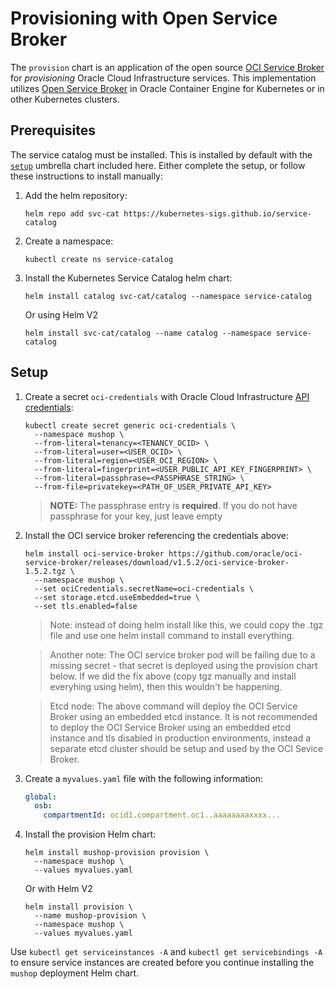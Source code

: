 # Provisioning with Open Service Broker

The `provision` chart is an application of the open source
[OCI Service Broker](https://github.com/oracle/oci-service-broker)
for _provisioning_ Oracle Cloud Infrastructure services. This implementation
utilizes [Open Service Broker](https://github.com/openservicebrokerapi/servicebroker/blob/v2.14/spec.md)
in Oracle Container Engine for Kubernetes or in other Kubernetes clusters.

## Prerequisites

The service catalog must be installed. This is installed by default with the [`setup`](../README.md#setup)
umbrella chart included here. Either complete the setup, or follow these instructions to install manually:

1. Add the helm repository:

    ```shell
    helm repo add svc-cat https://kubernetes-sigs.github.io/service-catalog
    ```

1. Create a namespace:

    ```shell
    kubectl create ns service-catalog
    ```

1. Install the Kubernetes Service Catalog helm chart:

    ```shell
    helm install catalog svc-cat/catalog --namespace service-catalog
    ```

    Or using Helm V2

    ```shell
    helm install svc-cat/catalog --name catalog --namespace service-catalog
    ```

## Setup

1. Create a secret `oci-credentials` with Oracle Cloud Infrastructure [API credentials](https://docs.cloud.oracle.com/iaas/Content/Functions/Tasks/functionssetupapikey.htm):

    ```shell
    kubectl create secret generic oci-credentials \
      --namespace mushop \
      --from-literal=tenancy=<TENANCY_OCID> \
      --from-literal=user=<USER_OCID> \
      --from-literal=region=<USER_OCI_REGION> \
      --from-literal=fingerprint=<USER_PUBLIC_API_KEY_FINGERPRINT> \
      --from-literal=passphrase=<PASSPHRASE_STRING> \
      --from-file=privatekey=<PATH_OF_USER_PRIVATE_API_KEY>
    ```

    > **NOTE:** The passphrase entry is **required**. If you do not have passphrase for your key, just leave empty

1. Install the OCI service broker referencing the credentials above:

    ```text
    helm install oci-service-broker https://github.com/oracle/oci-service-broker/releases/download/v1.5.2/oci-service-broker-1.5.2.tgz \
      --namespace mushop \
      --set ociCredentials.secretName=oci-credentials \
      --set storage.etcd.useEmbedded=true \
      --set tls.enabled=false
    ```

    >Note: instead of doing helm install like this, we could copy the .tgz file and use one helm install command to install everything.

    >Another note: The OCI service broker pod will be failing due to a missing secret - that secret is deployed using the provision chart below. If we did the fix above (copy tgz manually and install everyhing using helm), then this wouldn't be happening.

    >Etcd node: The above command will deploy the OCI Service Broker using an embedded etcd instance. It is not recommended to deploy the OCI Service Broker using an embedded etcd instance and tls disabled in production environments, instead a separate etcd cluster should be setup and used by the OCI Sevice Broker.

1. Create a `myvalues.yaml` file with the following information:

    ```yaml
    global:
      osb:
        compartmentId: ocid1.compartment.oc1..aaaaaaaaxxxx...
    ```

1. Install the provision Helm chart:

    ```text
    helm install mushop-provision provision \
      --namespace mushop \
      --values myvalues.yaml
    ```

    Or with Helm V2

    ```text
    helm install provision \
      --name mushop-provision \
      --namespace mushop \
      --values myvalues.yaml
    ```

Use `kubectl get serviceinstances -A` and `kubectl get servicebindings -A`
to ensure service instances  are created before you continue installing
the `mushop` deployment Helm chart.
